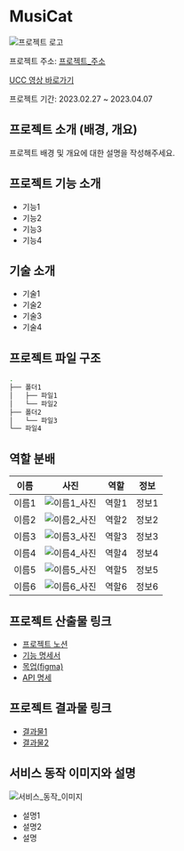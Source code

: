 # MusiCat

![프로젝트 로고](로고_이미지_링크)

프로젝트 주소: [프로젝트_주소](https://musicat.kr)

[UCC 영상 바로가기](UCC_영상_링크)

프로젝트 기간: 2023.02.27 ~ 2023.04.07

## 프로젝트 소개 (배경, 개요)
프로젝트 배경 및 개요에 대한 설명을 작성해주세요.

## 프로젝트 기능 소개
- 기능1
- 기능2
- 기능3
- 기능4

## 기술 소개
- 기술1
- 기술2
- 기술3
- 기술4

## 프로젝트 파일 구조
```bash
.
├── 폴더1
│   ├── 파일1
│   └── 파일2
├── 폴더2
│   └── 파일3
└── 파일4
```

## 역할 분배
| 이름 | 사진 | 역할 | 정보 |
| ---- | ---- | ---- | ---- |
| 이름1 | ![이름1_사진](이름1_사진_링크) | 역할1 | 정보1 |
| 이름2 | ![이름2_사진](이름2_사진_링크) | 역할2 | 정보2 |
| 이름3 | ![이름3_사진](이름3_사진_링크) | 역할3 | 정보3 |
| 이름4 | ![이름4_사진](이름4_사진_링크) | 역할4 | 정보4 |
| 이름5 | ![이름5_사진](이름5_사진_링크) | 역할5 | 정보5 |
| 이름6 | ![이름6_사진](이름6_사진_링크) | 역할6 | 정보6 |

## 프로젝트 산출물 링크
- [프로젝트 노션](https://www.notion.so/ramen-buang/SSAFY-2-MusiCat-6ce1496529df4689bdae266db3d50466)
- [기능 명세서](https://www.notion.so/ramen-buang/e5cb5942f92144f0b3929a52d993e007)
- [목업(figma)](https://www.figma.com/file/PgLlj25F4Vg6RtcUwrPFdS/SSAFY_A702_PJT?node-id=0-1)
- [API 명세](https://www.notion.so/ramen-buang/API-89cbd59751cd49a78579e854a3fd91fa)

## 프로젝트 결과물 링크
- [결과물1](결과물1_링크)
- [결과물2](결과물2_링크)

## 서비스 동작 이미지와 설명
![서비스_동작_이미지](서비스_동작_이미지_GIF_링크)

- 설명1
- 설명2
- 설명

